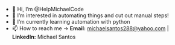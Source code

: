 - 👋 Hi, I’m @HelpMichaelCode
- 👀 I’m interested in automating things and cut out manual steps!
- 🌱 I’m currently learning automation with python
- 📫 How to reach me -> **Email:** michaelsantos288@yahoo.com | **LinkedIn:** Michael Santos
